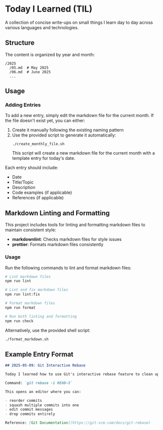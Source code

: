 # Today I Learned (TIL)

A collection of concise write-ups on small things I learn day to day across various languages and technologies.

## Structure

The content is organized by year and month:

```
/2025
  /05.md  # May 2025
  /06.md  # June 2025
  ...
```

## Usage

### Adding Entries

To add a new entry, simply edit the markdown file for the current month. If the file doesn't exist yet, you can either:

1. Create it manually following the existing naming pattern
2. Use the provided script to generate it automatically:
   ```
   ./create_monthly_file.sh
   ```
   This script will create a new markdown file for the current month with a template entry for today's date.

Each entry should include:

- Date
- Title/Topic
- Description
- Code examples (if applicable)
- References (if applicable)

## Markdown Linting and Formatting

This project includes tools for linting and formatting markdown files to maintain consistent style:

- **markdownlint**: Checks markdown files for style issues
- **prettier**: Formats markdown files consistently

### Usage

Run the following commands to lint and format markdown files:

```bash
# Lint markdown files
npm run lint

# Lint and fix markdown files
npm run lint:fix

# Format markdown files
npm run format

# Run both linting and formatting
npm run check
```

Alternatively, use the provided shell script:

```bash
./format_markdown.sh
```

## Example Entry Format

```markdown
## 2025-05-09: Git Interactive Rebase

Today I learned how to use Git's interactive rebase feature to clean up my commit history before pushing.

Command: `git rebase -i HEAD~3`

This opens an editor where you can:

- reorder commits
- squash multiple commits into one
- edit commit messages
- drop commits entirely

Reference: [Git Documentation](https://git-scm.com/docs/git-rebase)
```

